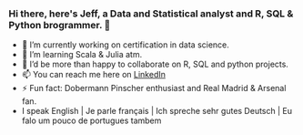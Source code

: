 ### Hi there, here's Jeff, a Data and Statistical analyst and R, SQL & Python brogrammer. 👋 
- 🔭 I’m currently working on certification in data science.
- 🌱 I’m learning Scala & Julia atm.
- 👯 I’d be more than happy to collaborate on R, SQL and python projects.
- 📫 You can reach me here on [LinkedIn](https://www.linkedin.com/in/jeffreyohene/)
- ⚡ Fun fact: Dobermann Pinscher enthusiast and Real Madrid & Arsenal fan.
- I speak English | Je parle français | Ich spreche sehr gutes Deutsch | Eu falo um pouco de portugues tambem
<!--
**jeffreyohene/jeffreyohene** is a ✨ _special_ ✨ repository because its `README.md` (this file) appears on your GitHub profile.

Here are some ideas to get you started:

- 🔭 I’m currently working on ...
- 🌱 I’m currently learning ...
- 👯 I’m looking to collaborate on ...
- 🤔 I’m looking for help with ...
- 💬 Ask me about ...
- 📫 How to reach me: ...
- 😄 Pronouns: ...
- ⚡ Fun fact: ...
-->
